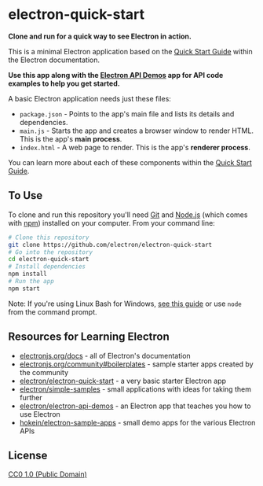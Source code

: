 # electron-quick-start

**Clone and run for a quick way to see Electron in action.**

This is a minimal Electron application based on the
[Quick Start Guide](https://electronjs.org/docs/tutorial/quick-start) within the
Electron documentation.

**Use this app along with the
[Electron API Demos](https://electronjs.org/#get-started) app for API code
examples to help you get started.**

A basic Electron application needs just these files:

- `package.json` - Points to the app's main file and lists its details and
  dependencies.
- `main.js` - Starts the app and creates a browser window to render HTML. This
  is the app's **main process**.
- `index.html` - A web page to render. This is the app's **renderer process**.

You can learn more about each of these components within the
[Quick Start Guide](https://electronjs.org/docs/tutorial/quick-start).

## To Use

To clone and run this repository you'll need [Git](https://git-scm.com) and
[Node.js](https://nodejs.org/en/download/) (which comes with
[npm](http://npmjs.com)) installed on your computer. From your command line:

```bash
# Clone this repository
git clone https://github.com/electron/electron-quick-start
# Go into the repository
cd electron-quick-start
# Install dependencies
npm install
# Run the app
npm start
```

Note: If you're using Linux Bash for Windows,
[see this guide](https://www.howtogeek.com/261575/how-to-run-graphical-linux-desktop-applications-from-windows-10s-bash-shell/)
or use `node` from the command prompt.

## Resources for Learning Electron

- [electronjs.org/docs](https://electronjs.org/docs) - all of Electron's
  documentation
- [electronjs.org/community#boilerplates](https://electronjs.org/community#boilerplates) -
  sample starter apps created by the community
- [electron/electron-quick-start](https://github.com/electron/electron-quick-start) -
  a very basic starter Electron app
- [electron/simple-samples](https://github.com/electron/simple-samples) - small
  applications with ideas for taking them further
- [electron/electron-api-demos](https://github.com/electron/electron-api-demos) -
  an Electron app that teaches you how to use Electron
- [hokein/electron-sample-apps](https://github.com/hokein/electron-sample-apps) -
  small demo apps for the various Electron APIs

## License

[CC0 1.0 (Public Domain)](LICENSE.md)

